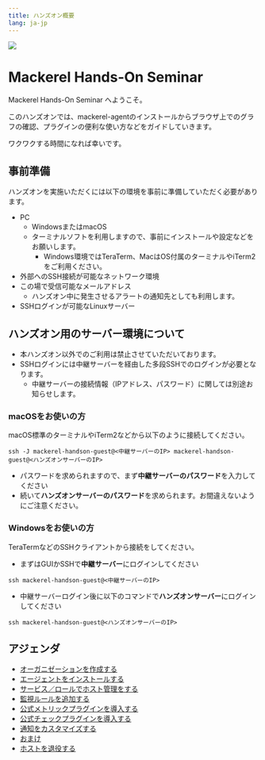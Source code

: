 ```yaml
---
title: ハンズオン概要
lang: ja-jp
---
```


![](https://mackerel.io/files/images/brand-assets/logo.svg)

# Mackerel Hands-On Seminar

Mackerel Hands-On Seminar へようこそ。

このハンズオンでは、mackerel-agentのインストールからブラウザ上でのグラフの確認、プラグインの便利な使い方などをガイドしていきます。

ワクワクする時間になれば幸いです。

## 事前準備

ハンズオンを実施いただくには以下の環境を事前に準備していただく必要があります。

- PC
  - WindowsまたはmacOS
  - ターミナルソフトを利用しますので、事前にインストールや設定などをお願いします。
    - Windows環境ではTeraTerm、MacはOS付属のターミナルやiTerm2をご利用ください。
- 外部へのSSH接続が可能なネットワーク環境
- この場で受信可能なメールアドレス
  - ハンズオン中に発生させるアラートの通知先としても利用します。
- SSHログインが可能なLinuxサーバー

## ハンズオン用のサーバー環境について

- 本ハンズオン以外でのご利用は禁止させていただいております。
- SSHログインには中継サーバーを経由した多段SSHでのログインが必要となります。
  - 中継サーバーの接続情報（IPアドレス、パスワード）に関しては別途お知らせします。

### macOSをお使いの方
macOS標準のターミナルやiTerm2などから以下のように接続してください。
```shell
ssh -J mackerel-handson-guest@<中継サーバーのIP> mackerel-handson-guest@<ハンズオンサーバーのIP>
```
- パスワードを求められますので、まず**中継サーバーのパスワード**を入力してください
- 続いて**ハンズオンサーバーのパスワード**を求められます。お間違えないようにご注意ください。

### Windowsをお使いの方
TeraTermなどのSSHクライアントから接続をしてください。

- まずはGUIかSSHで**中継サーバー**にログインしてください
```shell
ssh mackerel-handson-guest@<中継サーバーのIP>
```
- 中継サーバーログイン後に以下のコマンドで**ハンズオンサーバー**にログインしてください
```shell
ssh mackerel-handson-guest@<ハンズオンサーバーのIP>
```

## アジェンダ

- [オーガニゼーションを作成する](01_signup/readme.md)
- [エージェントをインストールする](02_install_agent/readme.md)
- [サービス／ロールでホスト管理をする](03_service_role/readme.md)
- [監視ルールを追加する](04_monitors/readme.md)
- [公式メトリックプラグインを導入する](05_metric_plugins/readme.md)
- [公式チェックプラグインを導入する](06_check_plugins/readme.md)
- [通知をカスタマイズする](07_notification/readme.md)
- [おまけ](09_extra/readme.md)
- [ホストを退役する](16_retire_host/readme.md)
